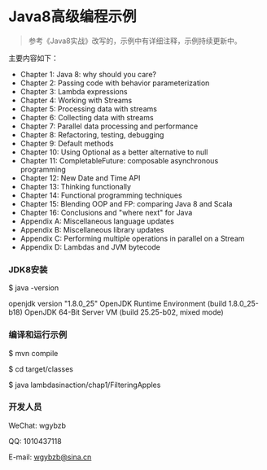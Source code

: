 
# Java8高级编程示例

> 参考《Java8实战》改写的，示例中有详细注释，示例持续更新中。

主要内容如下：

* Chapter 1: Java 8: why should you care?
* Chapter 2: Passing code with behavior parameterization
* Chapter 3: Lambda expressions
* Chapter 4: Working with Streams
* Chapter 5: Processing data with streams
* Chapter 6: Collecting data with streams
* Chapter 7: Parallel data processing and performance
* Chapter 8: Refactoring, testing, debugging
* Chapter 9: Default methods
* Chapter 10: Using Optional as a better alternative to null
* Chapter 11: CompletableFuture: composable asynchronous programming
* Chapter 12: New Date and Time API
* Chapter 13: Thinking functionally
* Chapter 14: Functional programming techniques
* Chapter 15: Blending OOP and FP: comparing Java 8 and Scala
* Chapter 16: Conclusions and "where next" for Java
* Appendix A: Miscellaneous language updates
* Appendix B: Miscellaneous library updates
* Appendix C: Performing multiple operations in parallel on a Stream
* Appendix D: Lambdas and JVM bytecode

### JDK8安装

$ java -version

openjdk version "1.8.0_25"
OpenJDK Runtime Environment (build 1.8.0_25-b18)
OpenJDK 64-Bit Server VM (build 25.25-b02, mixed mode)

### 编译和运行示例

$ mvn compile

$ cd target/classes

$ java lambdasinaction/chap1/FilteringApples

### 开发人员

WeChat: wgybzb

QQ: 1010437118

E-mail: wgybzb@sina.cn